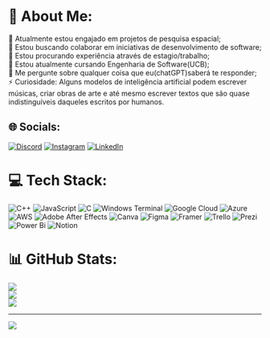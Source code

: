 # 💫 About Me:
🔭 Atualmente estou engajado em projetos de pesquisa espacial;<br>👯 Estou buscando colaborar em iniciativas de desenvolvimento de software;<br>🤝 Estou procurando experiência através de estagio/trabalho;<br>🌱 Estou atualmente cursando Engenharia de Software(UCB);<br>💬 Me pergunte sobre qualquer coisa que eu(chatGPT)saberá te responder;<br>⚡ Curiosidade: Alguns modelos de inteligência artificial podem escrever músicas, criar obras de arte e até mesmo escrever textos que são quase indistinguíveis daqueles escritos por humanos.


## 🌐 Socials:
[![Discord](https://img.shields.io/badge/Discord-%237289DA.svg?logo=discord&logoColor=white)](https://discord.gg/Matheusinho#4848) [![Instagram](https://img.shields.io/badge/Instagram-%23E4405F.svg?logo=Instagram&logoColor=white)](https://instagram.com/zmatheusinhoz) [![LinkedIn](https://img.shields.io/badge/LinkedIn-%230077B5.svg?logo=linkedin&logoColor=white)](https://linkedin.com/in/matheus-oliveira-51b625162) 

# 💻 Tech Stack:
![C++](https://img.shields.io/badge/c++-%2300599C.svg?style=for-the-badge&logo=c%2B%2B&logoColor=white) ![JavaScript](https://img.shields.io/badge/javascript-%23323330.svg?style=for-the-badge&logo=javascript&logoColor=%23F7DF1E) ![C](https://img.shields.io/badge/c-%2300599C.svg?style=for-the-badge&logo=c&logoColor=white) ![Windows Terminal](https://img.shields.io/badge/Windows%20Terminal-%234D4D4D.svg?style=for-the-badge&logo=windows-terminal&logoColor=white) ![Google Cloud](https://img.shields.io/badge/GoogleCloud-%234285F4.svg?style=for-the-badge&logo=google-cloud&logoColor=white) ![Azure](https://img.shields.io/badge/azure-%230072C6.svg?style=for-the-badge&logo=microsoftazure&logoColor=white) ![AWS](https://img.shields.io/badge/AWS-%23FF9900.svg?style=for-the-badge&logo=amazon-aws&logoColor=white) ![Adobe After Effects](https://img.shields.io/badge/Adobe%20After%20Effects-9999FF.svg?style=for-the-badge&logo=Adobe%20After%20Effects&logoColor=white) ![Canva](https://img.shields.io/badge/Canva-%2300C4CC.svg?style=for-the-badge&logo=Canva&logoColor=white) ![Figma](https://img.shields.io/badge/figma-%23F24E1E.svg?style=for-the-badge&logo=figma&logoColor=white) ![Framer](https://img.shields.io/badge/Framer-black?style=for-the-badge&logo=framer&logoColor=blue) ![Trello](https://img.shields.io/badge/Trello-%23026AA7.svg?style=for-the-badge&logo=Trello&logoColor=white) ![Prezi](https://img.shields.io/badge/Prezi-%23000000.svg?style=for-the-badge&logo=Prezi&logoColor=white) ![Power Bi](https://img.shields.io/badge/power_bi-F2C811?style=for-the-badge&logo=powerbi&logoColor=black) ![Notion](https://img.shields.io/badge/Notion-%23000000.svg?style=for-the-badge&logo=notion&logoColor=white)
# 📊 GitHub Stats:
![](https://github-readme-stats.vercel.app/api?username=MatheusOliveiraFidelioMarinho&theme=onedark&hide_border=false&include_all_commits=false&count_private=false)<br/>
![](https://github-readme-streak-stats.herokuapp.com/?user=MatheusOliveiraFidelioMarinho&theme=onedark&hide_border=false)<br/>
![](https://github-readme-stats.vercel.app/api/top-langs/?username=MatheusOliveiraFidelioMarinho&theme=onedark&hide_border=false&include_all_commits=false&count_private=false&layout=compact)

---
[![](https://visitcount.itsvg.in/api?id=MatheusOliveiraFidelioMarinho&icon=0&color=0)](https://visitcount.itsvg.in)

<!-- Proudly created with GPRM ( https://gprm.itsvg.in ) -->